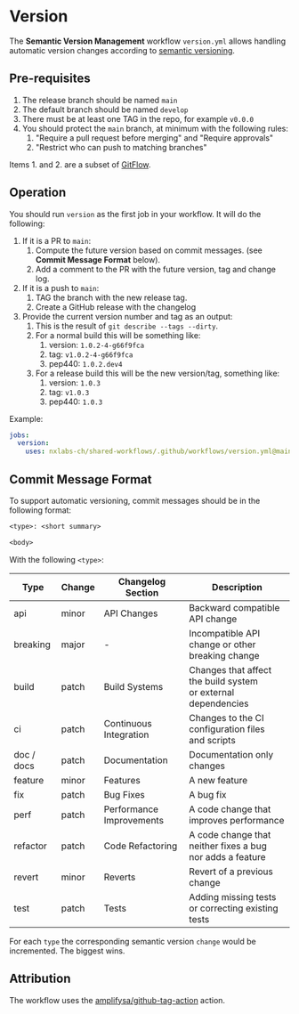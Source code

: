 # Version

The **Semantic Version Management** workflow `version.yml` allows handling automatic version changes according to [semantic versioning](https://semver.org).

## Pre-requisites

1. The release branch should be named `main`
2. The default branch should be named `develop`
3. There must be at least one TAG in the repo, for example `v0.0.0`
4. You should protect the `main` branch, at minimum with the following rules:
   1. "Require a pull request before merging" and "Require approvals"
   2. "Restrict who can push to matching branches"

Items 1. and 2. are a subset of [GitFlow](https://nvie.com/posts/a-successful-git-branching-model/).

## Operation

You should run `version` as the first job in your workflow.
It will do the following:

1. If it is a PR to `main`:
   1. Compute the future version based on commit messages. (see **Commit Message Format** below).
   2. Add a comment to the PR with the future version, tag and change log.
2. If it is a push to `main`:
   1. TAG the branch with the new release tag.
   2. Create a GitHub release with the changelog
3. Provide the current version number and tag as an output:
   1. This is the result of `git describe --tags --dirty`.
   2. For a normal build this will be something like:
      1. version: `1.0.2-4-g66f9fca`
      2. tag: `v1.0.2-4-g66f9fca`
      3. pep440: `1.0.2.dev4`
   3. For a release build this will be the new version/tag, something like:
      1. version: `1.0.3`
      2. tag: `v1.0.3`
      3. pep440: `1.0.3`

Example:

``` yaml
jobs:
  version:
    uses: nxlabs-ch/shared-workflows/.github/workflows/version.yml@main
```

## Commit Message Format

To support automatic versioning, commit messages should be in the following format:

```txt
<type>: <short summary>

<body>
```

With the following `<type>`:
  
| Type       | Change | Changelog Section        | Description                                                      |
|------------|--------|--------------------------|------------------------------------------------------------------|
| api        | minor  | API Changes              | Backward compatible API change                                   |
| breaking   | major  | -                        | Incompatible API change or other<br>breaking change              |
| build      | patch  | Build Systems            | Changes that affect the build system<br>or external dependencies |
| ci         | patch  | Continuous Integration   | Changes to the CI configuration files<br>and scripts             |
| doc / docs | patch  | Documentation            | Documentation only changes                                       |
| feature    | minor  | Features                 | A new feature                                                    |
| fix        | patch  | Bug Fixes                | A bug fix                                                        |
| perf       | patch  | Performance Improvements | A code change that improves performance                          |  
| refactor   | patch  | Code Refactoring         | A code change that neither fixes a bug<br>nor adds a feature     |  
| revert     | minor  | Reverts                  | Revert of a previous change                                      |
| test       | patch  | Tests                    | Adding missing tests or correcting existing tests                |

For each `type` the corresponding semantic version `change` would be incremented. The biggest wins.

## Attribution

The workflow uses the [amplifysa/github-tag-action](https://github.com/amplifysa/github-tag-action) action.
